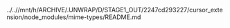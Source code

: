 ../..//mnt/h/ARCHIVE/.UNWRAP/D/STAGE1_OUT/2247cd293227/cursor_extension/node_modules/mime-types/README.md